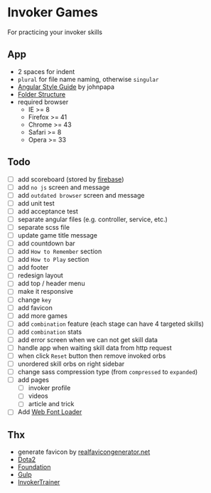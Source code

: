 # Invoker Games

For practicing your invoker skills

## App

- 2 spaces for indent
- `plural` for file name naming, otherwise `singular`
- [Angular Style Guide](https://github.com/johnpapa/angular-styleguide) by johnpapa
- [Folder Structure](http://stackoverflow.com/questions/18542353/angularjs-folder-structure)
- required browser 
  - IE >= 8
  - Firefox >= 41
  - Chrome >= 43
  - Safari >= 8
  - Opera >= 33

## Todo

- [ ] add scoreboard (stored by [firebase](https://www.firebase.com/))
- [ ] add `no js` screen and message
- [ ] add `outdated browser` screen and message
- [ ] add unit test
- [ ] add acceptance test
- [ ] separate angular files (e.g. controller, service, etc.)
- [ ] separate scss file
- [ ] update game title message
- [ ] add countdown bar
- [ ] add `How to Remember` section
- [ ] add `How to Play` section
- [ ] add footer
- [ ] redesign layout
- [ ] add top / header menu
- [ ] make it responsive
- [ ] change `key`
- [ ] add favicon
- [ ] add more games
- [ ] add `combination` feature (each stage can have 4 targeted skills)
- [ ] add `combination` stats
- [ ] add error screen when we can not get skill data
- [ ] handle app when waiting skill data from http request
- [ ] when click `Reset` button then remove invoked orbs
- [ ] unordered skill orbs on right sidebar
- [ ] change sass compression type (from `compressed` to `expanded`)
- [ ] add pages
  - [ ] invoker profile
  - [ ] videos
  - [ ] article and trick
- [ ] Add [Web Font Loader](https://developers.google.com/fonts/docs/webfont_loader?hl=en)

## Thx

- generate favicon by [realfavicongenerator.net](http://realfavicongenerator.net/)
- [Dota2](http://www.dota2.com/)
- [Foundation](http://foundation.zurb.com/)
- [Gulp](http://gulpjs.com/)
- [InvokerTrainer](https://dl.dropboxusercontent.com/u/75495922/InvokerTrainer.htm)
